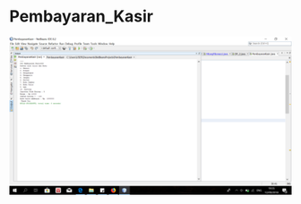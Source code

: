 # Pembayaran_Kasir
![alt text](https://github.com/NandaPutriWangsaWardhani/Pembayaran_Kasir/blob/master/Screenshot%20(148).png)
